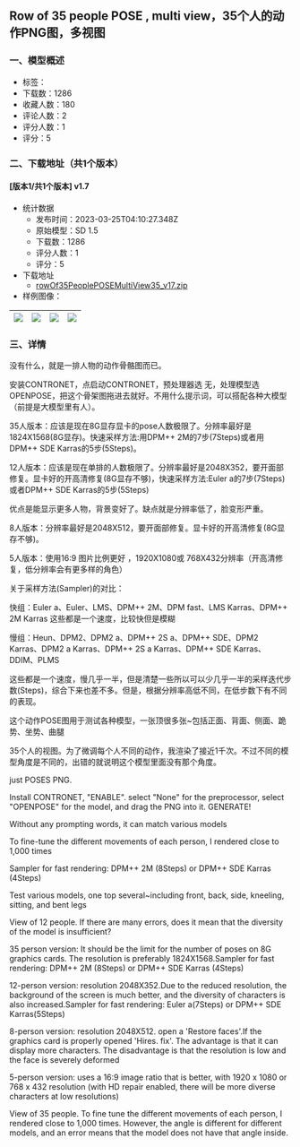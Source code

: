 ## Row of 35 people POSE , multi view，35个人的动作PNG图，多视图
### 一、模型概述

- 标签：
- 下载数：1286
- 收藏人数：180
- 评论人数：2
- 评分人数：1
- 评分：5

### 二、下载地址（共1个版本）

#### [版本1/共1个版本] v1.7

- 统计数据
  - 发布时间：2023-03-25T04:10:27.348Z
  - 原始模型：SD 1.5
  - 下载数：1286
  - 评分人数：1
  - 评分：5
- 下载地址
  - [rowOf35PeoplePOSEMultiView35_v17.zip](https://civitai.com/api/download/models/28686)
- 样例图像：

| <img src="https://image.civitai.com/xG1nkqKTMzGDvpLrqFT7WA/940838d5-e859-4a89-65cc-de26fdd3d800/width=450/323545.jpeg" /> | <img src="https://image.civitai.com/xG1nkqKTMzGDvpLrqFT7WA/df3d15ca-2f85-4e2e-aead-0e36d01a5800/width=450/323562.jpeg" /> | <img src="https://image.civitai.com/xG1nkqKTMzGDvpLrqFT7WA/c5120f22-e304-4834-d58d-15e7f6eab300/width=450/323561.jpeg" /> | <img src="https://image.civitai.com/xG1nkqKTMzGDvpLrqFT7WA/23b54e96-d430-4f06-b0b4-4e2d67d85a00/width=450/323560.jpeg" /> |
| ---- | ---- | ---- | ---- |


### 三、详情
<p>没有什么，就是一排人物的动作骨骼图而已。</p><p>安装CONTRONET，点启动CONTRONET，预处理器选 无，处理模型选OPENPOSE，把这个骨架图拖进去就好。不用什么提示词，可以搭配各种大模型（前提是大模型里有人）。</p><p>35人版本：应该是现在8G显存显卡的pose人数极限了。分辨率最好是1824X1568(8G显存)。快速采样方法:用DPM++ 2M的7步(7Steps)或者用DPM++ SDE Karras的5步(5Steps)。</p><p>12人版本：应该是现在单排的人数极限了。分辨率最好是2048X352，要开面部修复。显卡好的开高清修复(8G显存不够)，快速采样方法:Euler a的7步(7Steps)或者DPM++ SDE Karras的5步(5Steps)</p><p>优点是能显示更多人物，背景变好了。缺点就是分辨率低了，脸变形严重。</p><p>8人版本：分辨率最好是2048X512，要开面部修复。显卡好的开高清修复(8G显存不够)。</p><p>5人版本：使用16:9 图片比例更好 ，1920X1080或 768X432分辨率（开高清修复，低分辨率会有更多样的角色）</p><p>关于采样方法(Sampler)的对比：</p><p>快组：Euler a、Euler、LMS、DPM++ 2M、DPM fast、LMS Karras、DPM++ 2M Karras 这些都是一个速度，比较快但是模糊</p><p>慢组：Heun、DPM2、DPM2 a、DPM++ 2S a、DPM++ SDE、DPM2 Karras、DPM2 a Karras、DPM++ 2S a Karras、DPM++ SDE Karras、DDIM、PLMS</p><p>这些都是一个速度，慢几乎一半，但是清楚一些所以可以少几乎一半的采样迭代步数(Steps)，综合下来也差不多。但是，根据分辨率高低不同，在低步数下有不同的表现。</p><p>这个动作POSE图用于测试各种模型，一张顶很多张~包括正面、背面、侧面、跪势、坐势、曲腿</p><p>35个人的视图。为了微调每个人不同的动作，我渲染了接近1千次。不过不同的模型角度是不同的，出错的就说明这个模型里面没有那个角度。</p><p>just  POSES PNG.</p><p>Install CONTRONET, "ENABLE". select "None" for the preprocessor, select "OPENPOSE" for the model, and drag the PNG into it. GENERATE!</p><p>Without any prompting words, it can match various models</p><p>To fine-tune the different movements of each person, I rendered close to 1,000 times</p><p>Sampler for fast rendering: DPM++ 2M (8Steps) or DPM++ SDE Karras (4Steps)</p><p>Test various models, one top several~including front, back, side, kneeling, sitting, and bent legs</p><p>View of 12 people. If there are many errors, does it mean that the diversity of the model is insufficient?</p><p>35 person version: It should be the limit for the number of poses on 8G graphics cards. The resolution is preferably 1824X1568.Sampler for fast rendering: DPM++ 2M (8Steps) or DPM++ SDE Karras (4Steps)</p><p>12-person version: resolution 2048X352.Due to the reduced resolution, the background of the screen is much better, and the diversity of characters is also increased.Sampler for fast rendering: Euler a(7Steps) or DPM++ SDE Karras(5Steps)</p><p>8-person version: resolution 2048X512. open a 'Restore faces'.If the graphics card is properly opened 'Hires. fix'. The advantage is that it can display more characters. The disadvantage is that the resolution is low and the face is severely deformed</p><p>5-person version: uses a 16:9 image ratio that is better, with 1920 x 1080 or 768 x 432 resolution (with HD repair enabled, there will be more diverse characters at low resolutions)</p><p>View of 35 people. To fine tune the different movements of each person, I rendered close to 1,000 times. However, the angle is different for different models, and an error means that the model does not have that angle inside.</p>